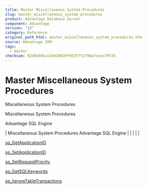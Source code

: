 ```yaml
---
title: Master Miscellaneous System Procedures
slug: master_miscellaneous_system_procedures
product: Advantage Database Server
component: Advantage
version: "12"
category: Reference
original_path_html: master_miscellaneous_system_procedures.htm
source: Advantage CHM
tags:
  - master
checksum: 82d0349ba134b28039f932f7f2798a7ccec79f26
---
```


# Master Miscellaneous System Procedures

Miscellaneous System Procedures

Miscellaneous System Procedures

Advantage SQL Engine

| Miscellaneous System Procedures  Advantage SQL Engine |  |  |  |  |

[sp\_GetApplicationID](master_sp_getapplicationid.md)

[sp\_SetApplicationID](master_sp_setapplicationid.md)

[sp\_SetRequestPriority](master_sp_setrequestpriority.md)

[sp\_GetSQLKeywords](master_sp_getsqlkeywords.md)

[sp\_IgnoreTableTransactions](master_sp_ignoretransactions.md)

